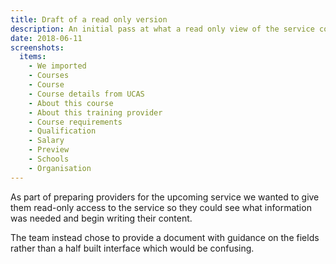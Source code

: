 ```yaml
---
title: Draft of a read only version
description: An initial pass at what a read only view of the service could have looked like
date: 2018-06-11
screenshots:
  items:
    - We imported
    - Courses
    - Course
    - Course details from UCAS
    - About this course
    - About this training provider
    - Course requirements
    - Qualification
    - Salary
    - Preview
    - Schools
    - Organisation
---
```


As part of preparing providers for the upcoming service we wanted to give them read-only access to the service so they could see what information was needed and begin writing their content.

The team instead chose to provide a document with guidance on the fields rather than a half built interface which would be confusing.

